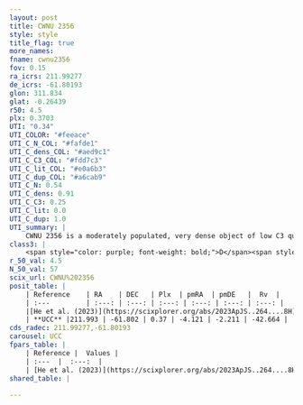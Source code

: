 ```yaml
---
layout: post
title: CWNU 2356
style: style
title_flag: true
more_names: 
fname: cwnu2356
fov: 0.15
ra_icrs: 211.99277
de_icrs: -61.80193
glon: 311.834
glat: -0.26439
r50: 4.5
plx: 0.3703
UTI: "0.34"
UTI_COLOR: "#feeace"
UTI_C_N_COL: "#fafde1"
UTI_C_dens_COL: "#aed9c1"
UTI_C_C3_COL: "#fdd7c3"
UTI_C_lit_COL: "#e0a6b3"
UTI_C_dup_COL: "#a6cab9"
UTI_C_N: 0.54
UTI_C_dens: 0.91
UTI_C_C3: 0.25
UTI_C_lit: 0.0
UTI_C_dup: 1.0
UTI_summary: |
    CWNU 2356 is a moderately populated, very dense object of low C3 quality. It was recently reported in the literature.
class3: |
    <span style="color: purple; font-weight: bold;">D</span><span style="color: #FFC300; font-weight: bold;">B</span>
r_50_val: 4.5
N_50_val: 57
scix_url: CWNU%202356
posit_table: |
    | Reference    | RA    | DEC   | Plx  | pmRA  | pmDE   |  Rv  |
    | :---         | :---: | :---: | :---: | :---: | :---: | :---: |
    |[He et al. (2023)](https://scixplorer.org/abs/2023ApJS..264....8H) | 211.954 | -61.781 | 0.39 | -4.151 | -2.165 | -31.73 |
    | **UCC** |211.993 | -61.802 | 0.37 | -4.121 | -2.211 | -42.664 | 
cds_radec: 211.99277,-61.80193
carousel: UCC
fpars_table: |
    | Reference |  Values |
    | :---  |  :---:  |
    | [He et al. (2023)](https://scixplorer.org/abs/2023ApJS..264....8H) | `A0=2.4, m-M=11.75, logAge=8.0` |
shared_table: |
    
---
```

